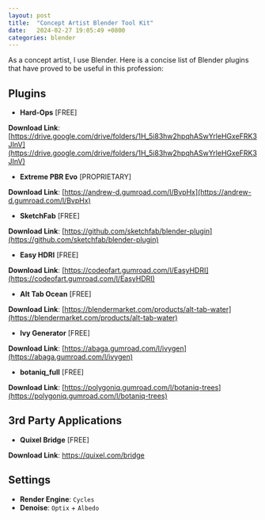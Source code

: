 ```yaml
---
layout: post
title:  "Concept Artist Blender Tool Kit"
date:   2024-02-27 19:05:49 +0800
categories: blender
---
```



As a concept artist, I use Blender. Here is a concise list of Blender plugins that have proved to be useful in this profession: 

## **Plugins**


- **Hard-Ops** [FREE]

**Download Link**: [https://drive.google.com/drive/folders/1H_5i83hw2hpqhASwYrleHGxeFRK3JInV](https://drive.google.com/drive/folders/1H_5i83hw2hpqhASwYrleHGxeFRK3JInV)


- **Extreme PBR Evo** [PROPRIETARY]

**Download Link**: [https://andrew-d.gumroad.com/l/BvpHx](https://andrew-d.gumroad.com/l/BvpHx)


- **SketchFab** [FREE]

**Download Link**: [https://github.com/sketchfab/blender-plugin](https://github.com/sketchfab/blender-plugin)


- **Easy HDRI** [FREE]

**Download Link**: [https://codeofart.gumroad.com/l/EasyHDRI](https://codeofart.gumroad.com/l/EasyHDRI)


- **Alt Tab Ocean** [FREE]

**Download Link**: [https://blendermarket.com/products/alt-tab-water](https://blendermarket.com/products/alt-tab-water)


- **Ivy Generator** [FREE]

**Download Link**: [https://abaga.gumroad.com/l/ivygen](https://abaga.gumroad.com/l/ivygen)


- **botaniq_full** [FREE]

**Download Link**: [https://polygoniq.gumroad.com/l/botaniq-trees](https://polygoniq.gumroad.com/l/botaniq-trees)


## **3rd Party Applications**

- **Quixel Bridge** [FREE]

**Download Link**: https://quixel.com/bridge


## **Settings**

- **Render Engine**: `Cycles`
- **Denoise**: `Optix` + `Albedo`

